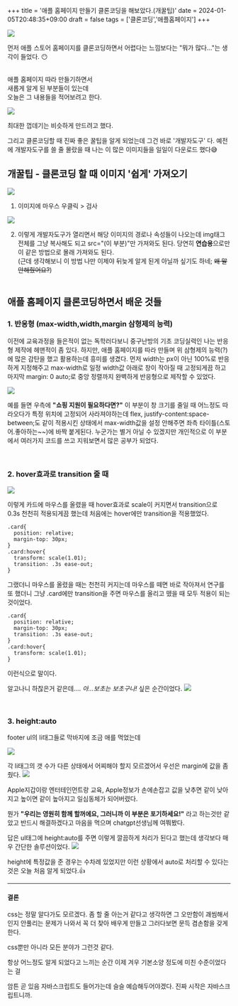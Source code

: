 +++
title = '애플 홈페이지 만들기 클론코딩을 해보았다.(개꿀팁)'
date = 2024-01-05T20:48:35+09:00
draft = false
tags = ['클론코딩','애플홈페이지']
+++

![](https://velog.velcdn.com/images/greysu1/post/ef04c86e-6b9b-4c7f-aebe-205c796e26bb/image.png)

먼저 애플 스토어 홈페이지를 클론코딩하면서
어렵다는 느낌보다는 "뭐가 많다..."는 생각이 들었다.
😶

<br>
애플 홈페이지 따라 만들기하면서<br>
새롭게 알게 된 부분들이 있는데
<br>오늘은 그 내용들을 적어보려고 한다.

![](https://velog.velcdn.com/images/greysu1/post/a73f5c11-52ea-4f3e-90d9-27db537223bf/image.gif)

최대한 껍데기는 비슷하게 만드려고 했다.
<br>

그리고 클론코딩할 때 진짜 좋은 꿀팁을 알게 되었는데
그건 바로 '개발자도구' 다.
예전에 개발자도구를 쓸 줄 몰랐을 때 나는 이 많은 이미지들을
일일이 다운로드 했다😅
<br>
## 개꿀팁 - 클론코딩 할 때 이미지 '쉽게' 가져오기
![](https://velog.velcdn.com/images/greysu1/post/91c42dba-6f30-4989-b503-02be731fde80/image.png)

1. 이미지에 마우스 우클릭 > 검사


![](https://velog.velcdn.com/images/greysu1/post/6d455100-6e61-4014-8d56-7266d0cb2b7d/image.png)


2. 이렇게 개발자도구가 열리면서 해당 이미지의 경로나 속성들이 나오는데
img태그 전체를 그냥 복사해도 되고 src="(이 부분)"만 가져와도 된다.
당연히 **연습용**으로만 이 같은 방법으로 몰래 가져와도 된다.<br>
(근데 생각해보니 이 방법 나만 이제야 뒤늦게 알게 된게 아닐까 싶기도 하네;
~~왜 말 안해줬어요?~~)
<br><br>
## 애플 홈페이지 클론코딩하면서 배운 것들

### 1. 반응형 (max-width,width,margin 삼형제의 능력)
이전에 교육과정을 들은적이 없는 독학러다보니 중구난방의
기초 코딩실력인 나는 반응형 제작에 헤맨적이 좀 있다.
하지만, 애플 홈페이지를 따라 만들며 위 삼형제의 능력(?)에 많은 감탄을 했고
활용하는데 흥미를 생겼다.
먼저 width는 px이 아닌 100%로 반응하게 지정해주고
max-width로 일정 width값 아래로 창이 작아질 때 고정되게끔 하고
마지막 margin: 0 auto;로 중앙 정렬까지 완벽하게 반응형으로 제작할 수 있었다.

![](https://velog.velcdn.com/images/greysu1/post/3111b647-94fa-43af-b0de-e86523bc0f0a/image.gif)

예를 들면 우측에 **"쇼핑 지원이 필요하다면?"** 이 부분이 창 크기를 줄일 때
어느정도 따라오다가 특정 위치에 고정되어 사라져야하는데
flex, justify-content:space-between;도 같이 적용시킨 상태에서
max-width값을 설정 안해주면 좌측 타이틀(스토어.좋아하는~~)에 바짝 붙게된다.
누군가는 별거 아닐 수 있겠지만 개인적으로 이 부분에서
여러가지 코드를 쓰고 지워보면서 많은 공부가 되었다.

<br>

### 2. hover효과로 transition 줄 때

![](https://velog.velcdn.com/images/greysu1/post/a894f765-1c12-48bb-8410-278e11725bf5/image.gif)

이렇게 카드에 마우스를 올렸을 때 hover효과로 scale이 커지면서
transition으로 0.3s 천천히 적용되게끔 했는데
처음에는 hover에만 transition을 적용했었다.

```
.card{
  position: relative;
  margin-top: 30px;
}
.card:hover{
  transform: scale(1.01);
  transition: .3s ease-out;
}
```
그랬더니 마우스를 올렸을 때는 천천히 커지는데
마우스를 떼면 바로 작아져서 연구를 또 했더니
그냥 .card에만 transition을 주면 마우스를 올리고 뗐을 때
모두 적용이 되는 것이었다.

```
.card{
  position: relative;
  margin-top: 30px;
  transition: .3s ease-out;
}
.card:hover{
  transform: scale(1.01);
}
```
이런식으로 말이다.

알고나니 하찮은거 같은데....
_아...보초는 보초구나!_
싶은 순간이었다.
![](https://velog.velcdn.com/images/greysu1/post/6b7a43f5-94dc-45b8-82df-3e90940f1ea7/image.png)

<br>

### 3. height:auto
footer ul의 li태그들로 막바지에 조금 애를 먹었는데

![](https://velog.velcdn.com/images/greysu1/post/e92f68f2-a693-4207-a153-9922f94ec184/image.png)


각 li태그의 갯 수가 다른 상태에서 어찌해야 할지 모르겠어서
우선은 margin에 값을 좀 줬다.
![](https://velog.velcdn.com/images/greysu1/post/0f2deb29-2b2a-4b53-a7a7-cfe4ecdaa305/image.png)

Apple지갑이랑 엔터테인먼트랑 교육, Apple정보가 손에손잡고
값을 낮추면 같이 낮아지고 높이면 같이 높아지고 일심동체가 되어버렸다.

뭔가 **"우리는 영원히 함께 할꺼에요, 그러니까 이 부분은 포기하세요!"**
라고 하는것만 같았고 반드시 해결하겠다고 마음을 먹으며
chatgpt선생님께 여쭤봤다.

답은 ul태그에 height:auto를 주면 이렇게 깔끔하게 처리가 된다고 했는데
생각보다 매우 간단한 솔루션이었다.
![](https://velog.velcdn.com/images/greysu1/post/632c22be-f342-4a9b-ad7e-31a285bcd1fd/image.png)

height에 특정값을 준 경우는 수차례 있었지만 이런 상황에서
auto로 처리할 수 있다는 것은 오늘 처음 알게 되었다.👍

---
#### 결론

css는 정말 알다가도 모르겠다.
좀 할 줄 아는거 같다고 생각하면
그 오만함이 괘씸해서인지 안풀리는 문제가 나와서
꼭 더 찾아 배우게 만들고 그러다보면 문득 겸손함을 갖게 한다.

css뿐만 아니라 모든 분야가 그런것 같다.

항상 어느정도 알게 되었다고 느끼는 순간
이제 겨우 기본소양 정도에 미친 수준이었다는 걸

암튼 곧 있음 자바스크립트도 들어가는데
슬슬 예습해두어야겠다.
진짜 시작은 자바스크립트니까.
